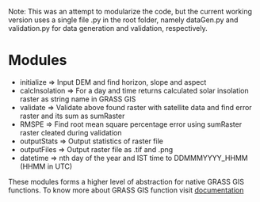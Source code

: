 Note: This was an attempt to modularize the code, but the current working version uses a single file .py in the root folder, namely dataGen.py and validation.py for data generation and validation, respectively.

# Modules

- initialize => Input DEM and find horizon, slope and aspect
- calcInsolation => For a day and time returns calculated solar insolation raster as string name in GRASS GIS
- validate => Validate above found raster with satellite data and find error raster and its sum as sumRaster
- RMSPE => Find root mean square percentage error using sumRaster raster cleated during validation
- outputStats => Output statistics of raster file
- outputFiles => Output raster file as .tif and .png
- datetime => nth day of the year and IST time to DDMMMYYYY_HHMM (HHMM in UTC)

These modules forms a higher level of abstraction for native GRASS GIS functions. To know more about GRASS GIS function visit [documentation](https://grass.osgeo.org/grass78/manuals/index.html)
